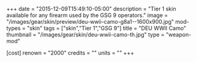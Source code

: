+++
date = "2015-12-09T15:49:10-05:00"
description = "Tier 1 skin available for any firearm used by the GSG 9 operators."
image = "/images/gear/skin/preview/deu-wwii-camo-g8a1--1600x900.jpg"
mod-types = "skin"
tags = ["skin","Tier 1","GSG 9"]
title = "DEU WWII Camo"
thumbnail = "/images/gear/skin/deu-wwii-camo-th.jpg"
type = "weapon-mod"

[cost]
  renown = "2000"
  credits = ""
  units = ""
+++
